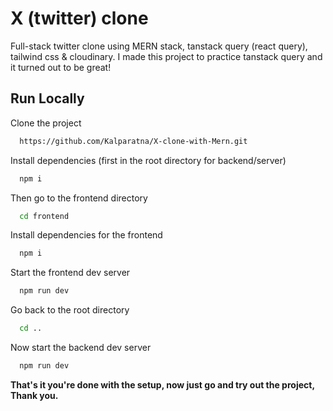 
# X (twitter) clone

Full-stack twitter clone using MERN stack, tanstack query (react query), tailwind css & cloudinary. I made this project to practice tanstack query and it turned out to be great!

## Run Locally

Clone the project

```bash
  https://github.com/Kalparatna/X-clone-with-Mern.git
```

Install dependencies (first in the root directory for backend/server)

```bash
  npm i
```
Then go to the frontend directory

```bash
  cd frontend
```
Install dependencies for the frontend

```bash
  npm i
```

Start the frontend dev server

```bash
  npm run dev
```

Go back to the root directory

```bash
  cd ..
```

Now start the backend dev server

```bash
  npm run dev
```

**That's it you're done with the setup, now just go and try out the project, Thank you.**
